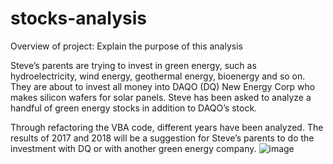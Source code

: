 # stocks-analysis
Overview of project: Explain the purpose of this analysis

Steve’s parents are trying to invest in green energy, such as hydroelectricity, wind energy, geothermal energy, bioenergy and so on. They are about to invest all money into DAQO (DQ) New Energy Corp who makes silicon wafers for solar panels. Steve has been asked to analyze a handful of green energy stocks in addition to DAQO’s stock. 

Through refactoring the VBA code, different years have been analyzed. The results of 2017 and 2018 will be a suggestion for Steve’s parents to do the investment with DQ or with another green energy company.
![image](https://user-images.githubusercontent.com/88910373/132862606-e816a947-a763-435d-a9b9-1ac7b237df48.png)
